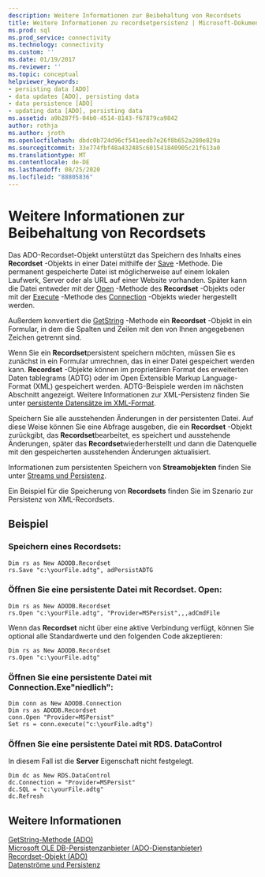 ```yaml
---
description: Weitere Informationen zur Beibehaltung von Recordsets
title: Weitere Informationen zu recordsetpersistenz | Microsoft-Dokumentation
ms.prod: sql
ms.prod_service: connectivity
ms.technology: connectivity
ms.custom: ''
ms.date: 01/19/2017
ms.reviewer: ''
ms.topic: conceptual
helpviewer_keywords:
- persisting data [ADO]
- data updates [ADO], persisting data
- data persistence [ADO]
- updating data [ADO], persisting data
ms.assetid: a9b287f5-04b0-4514-8143-f67879ca9842
author: rothja
ms.author: jroth
ms.openlocfilehash: dbdc0b724d96cf541eedb7e26f8b652a280e829a
ms.sourcegitcommit: 33e774fbf48a432485c601541840905c21f613a0
ms.translationtype: MT
ms.contentlocale: de-DE
ms.lasthandoff: 08/25/2020
ms.locfileid: "88805836"
---
```

# <a name="more-about-recordset-persistence"></a>Weitere Informationen zur Beibehaltung von Recordsets
Das ADO-Recordset-Objekt unterstützt das Speichern des Inhalts eines **Recordset** -Objekts in einer Datei mithilfe der [Save](../../reference/ado-api/save-method.md) -Methode. Die permanent gespeicherte Datei ist möglicherweise auf einem lokalen Laufwerk, Server oder als URL auf einer Website vorhanden. Später kann die Datei entweder mit der [Open](../../reference/ado-api/open-method-ado-recordset.md) -Methode des **Recordset** -Objekts oder mit der [Execute](../../reference/ado-api/execute-method-ado-connection.md) -Methode des [Connection](../../reference/ado-api/connection-object-ado.md) -Objekts wieder hergestellt werden.  
  
 Außerdem konvertiert die [GetString](../../reference/ado-api/getstring-method-ado.md) -Methode ein **Recordset** -Objekt in ein Formular, in dem die Spalten und Zeilen mit den von Ihnen angegebenen Zeichen getrennt sind.  
  
 Wenn Sie ein **Recordset**persistent speichern möchten, müssen Sie es zunächst in ein Formular umrechnen, das in einer Datei gespeichert werden kann. **Recordset** -Objekte können im proprietären Format des erweiterten Daten tablegrams (ADTG) oder im Open Extensible Markup Language-Format (XML) gespeichert werden. ADTG-Beispiele werden im nächsten Abschnitt angezeigt. Weitere Informationen zur XML-Persistenz finden Sie unter [persistente Datensätze im XML-Format](./persisting-records-in-xml-format.md).  
  
 Speichern Sie alle ausstehenden Änderungen in der persistenten Datei. Auf diese Weise können Sie eine Abfrage ausgeben, die ein **Recordset** -Objekt zurückgibt, das **Recordset**bearbeitet, es speichert und ausstehende Änderungen, später das **Recordset**wiederherstellt und dann die Datenquelle mit den gespeicherten ausstehenden Änderungen aktualisiert.  
  
 Informationen zum persistenten Speichern von **Streamobjekten** finden Sie unter [Streams und Persistenz](./streams-and-persistence.md).  
  
 Ein Beispiel für die Speicherung von **Recordsets** finden Sie im Szenario zur Persistenz von XML-Recordsets.  
  
## <a name="example"></a>Beispiel  
  
### <a name="save-a-recordset"></a>Speichern eines Recordsets:  
  
```  
Dim rs as New ADODB.Recordset  
rs.Save "c:\yourFile.adtg", adPersistADTG  
```  
  
### <a name="open-a-persisted-file-with-recordsetopen"></a>Öffnen Sie eine persistente Datei mit Recordset. Open:  
  
```  
Dim rs as New ADODB.Recordset  
rs.Open "c:\yourFile.adtg", "Provider=MSPersist",,,adCmdFile  
```  
  
 Wenn das **Recordset** nicht über eine aktive Verbindung verfügt, können Sie optional alle Standardwerte und den folgenden Code akzeptieren:  
  
```  
Dim rs as New ADODB.Recordset  
rs.Open "c:\yourFile.adtg"  
```  
  
### <a name="open-a-persisted-file-with-connectionexecute"></a>Öffnen Sie eine persistente Datei mit Connection.Exe"niedlich":  
  
```  
Dim conn as New ADODB.Connection  
Dim rs as ADODB.Recordset  
conn.Open "Provider=MSPersist"  
Set rs = conn.execute("c:\yourFile.adtg")  
```  
  
### <a name="open-a-persisted-file-with-rdsdatacontrol"></a>Öffnen Sie eine persistente Datei mit RDS. DataControl  
 In diesem Fall ist die **Server** Eigenschaft nicht festgelegt.  
  
```  
Dim dc as New RDS.DataControl  
dc.Connection = "Provider=MSPersist"  
dc.SQL = "c:\yourFile.adtg"  
dc.Refresh  
```  
  
## <a name="see-also"></a>Weitere Informationen  
 [GetString-Methode (ADO)](../../reference/ado-api/getstring-method-ado.md)   
 [Microsoft OLE DB-Persistenzanbieter (ADO-Dienstanbieter)](../appendixes/microsoft-ole-db-persistence-provider-ado-service-provider.md)   
 [Recordset-Objekt (ADO)](../../reference/ado-api/recordset-object-ado.md)   
 [Datenströme und Persistenz](./streams-and-persistence.md)